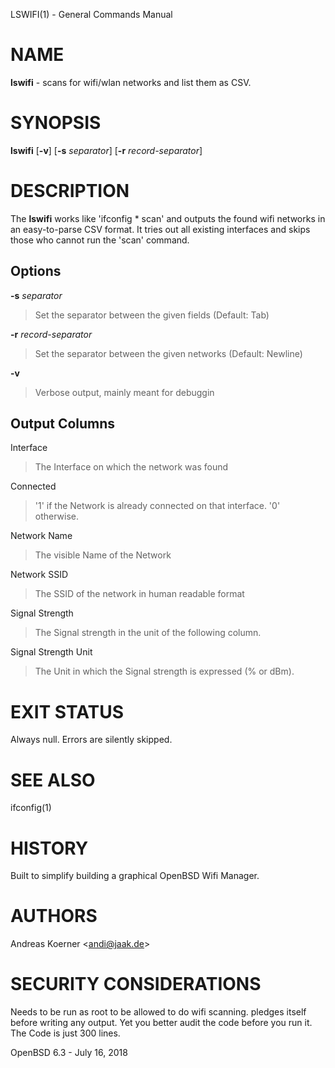 LSWIFI(1) - General Commands Manual

# NAME

**lswifi** - scans for wifi/wlan networks and list them as CSV.

# SYNOPSIS

**lswifi**
\[**-v**]
\[**-s**&nbsp;*separator*]
\[**-r**&nbsp;*record-separator*]

# DESCRIPTION

The
**lswifi**
works like 'ifconfig \* scan' and outputs the found wifi networks in an
easy-to-parse CSV format.
It tries out all existing interfaces and skips those who cannot run the 'scan'
command.

## Options

**-s** *separator*

> Set the separator between the given fields (Default: Tab)

**-r** *record-separator*

> Set the separator between the given networks (Default: Newline)

**-v**

> Verbose output, mainly meant for debuggin

## Output Columns

Interface

> The Interface on which the network was found

Connected

>  '1' if the Network is already connected on that interface. '0' otherwise.

Network Name

> The visible Name of the Network

Network SSID

> The SSID of the network in human readable format

Signal Strength

> The Signal strength in the unit of the following column.

Signal Strength Unit

> The Unit in which the Signal strength is expressed (% or dBm).

# EXIT STATUS

Always null. Errors are silently skipped.

# SEE ALSO

ifconfig(1)

# HISTORY

Built to simplify building a graphical OpenBSD Wifi Manager.

# AUTHORS

Andreas Koerner &lt;[andi@jaak.de](mailto:andi@jaak.de)&gt;

# SECURITY CONSIDERATIONS

Needs to be run as root to be allowed to do wifi scanning. pledges itself before
writing any output. Yet you better audit the code before you run it.
The Code is just 300 lines.

OpenBSD 6.3 - July 16, 2018
